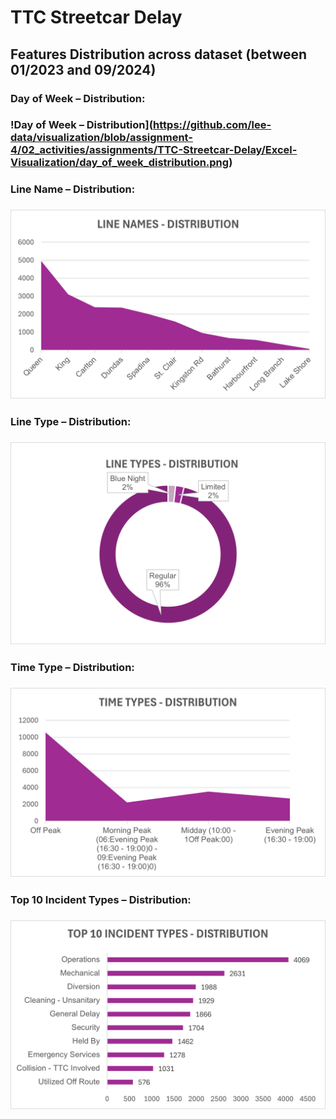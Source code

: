 # TTC Streetcar Delay

## Features Distribution across dataset (between 01/2023 and 09/2024)

### Day of Week – Distribution:

### !Day of Week – Distribution](https://github.com/lee-data/visualization/blob/assignment-4/02_activities/assignments/TTC-Streetcar-Delay/Excel-Visualization/day_of_week_distribution.png)

### 

### Line Name – Distribution:

### ![Line Name – Distribution](https://github.com/lee-data/visualization/raw/assignment-4/02_activities/assignments/TTC-Streetcar-Delay/Excel-Visualization/line_name_distribution.png)

### 

### Line Type – Distribution:

### ![Line Type – Distribution](<https://github.com/lee-data/visualization/blob/assignment-4/02_activities/assignments/TTC-Streetcar-Delay/Excel-Visualization/line_types_distribution%20(dark%20purple).png>)

### Time Type – Distribution:

### ![Time Type – Distribution]( https://github.com/lee-data/visualization/blob/assignment-4/02_activities/assignments/TTC-Streetcar-Delay/Excel-Visualization/time_type_distribution.png)

### Top 10 Incident Types – Distribution:

### ![Top 10 Incident Types – Distribution](https://github.com/lee-data/visualization/blob/assignment-4/02_activities/assignments/TTC-Streetcar-Delay/Excel-Visualization/top_10_incident_types_distribution_.png)
